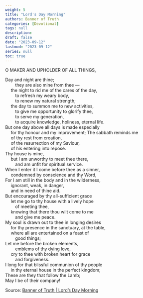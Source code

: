 ```yaml
---
weight: 5
title: "Lord's Day Morning"
authors: Banner of Truth
categories: [Devotional]
tags: null
description: 
draft: false
date: "2023-09-12"
lastmod: "2023-09-12"
series: null
toc: true
---
```


<!--more-->

<!-- Tab links -->

O MAKER AND UPHOLDER OF ALL THINGS,

Day and night are thine; 
<br>&emsp;&emsp;    they are also mine from thee —
<br>&emsp;  the night to rid me of the cares of the day,
<br>&emsp;&emsp;    to refresh my weary body,
<br>&emsp;&emsp;    to renew my natural strength;
<br>&emsp;  the day to summon me to new activities,
<br>&emsp;&emsp;    to give me opportunity to glorify thee,
<br>&emsp;&emsp;    to serve my generation,
<br>&emsp;&emsp;    to acquire knowledge, holiness, eternal life.
<br>But one day above all days is made especially
<br>&emsp;  for thy honour and my improvement;
The sabbath reminds me
<br>&emsp;  of thy rest from creation,
<br>&emsp;  of the resurrection of my Saviour,
<br>&emsp;  of his entering into repose.
<br>Thy house is mine,
<br>&emsp;  but I am unworthy to meet thee there,
<br>&emsp;&emsp;    and am unfit for spiritual service.
<br>When I enter it I come before thee as a sinner,
<br>&emsp;  condemned by conscience and thy Word,
<br>For I am still in the body and in the wilderness,
<br>&emsp;  ignorant, weak, in danger,
<br>&emsp;  and in need of thine aid.
<br>But encouraged by thy all-sufficient grace
<br>&emsp;  let me go to thy house with a lively hope
<br>&emsp;&emsp;    of meeting thee,
<br>&emsp;  knowing that there thou wilt come to me
<br>&emsp;&emsp;    and give me peace.
<br>My soul is drawn out to thee in longing desires
<br>&emsp;  for thy presence in the sanctuary, at the table,
<br>&emsp;  where all are entertained on a feast of
<br>&emsp;&emsp;    good things;
<br>Let me before the broken elements,
<br>&emsp;&emsp;    emblems of thy dying love,
<br>&emsp;  cry to thee with broken heart for grace
<br>&emsp;&emsp;    and forgiveness.
<br>I long for that blissful communion of thy people
<br>&emsp;  in thy eternal house in the perfect kingdom;
<br>These are they that follow the Lamb;
<br>May I be of their company!

Source: <a href = "https://banneroftruth.org/us/devotional/lords-day-morning/" target="_blank" rel="noopener noreferrer">Banner of Truth | Lord’s Day Morning</a>